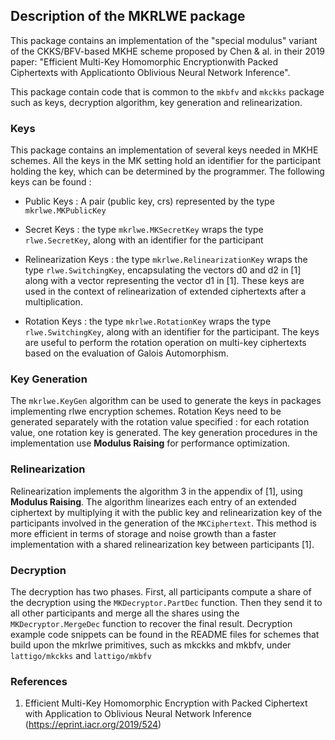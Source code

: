 ## Description of the MKRLWE package
This package contains an implementation of the "special modulus" variant of the CKKS/BFV-based MKHE scheme proposed by Chen & al. in their 2019 paper: "Efficient Multi-Key Homomorphic Encryptionwith Packed Ciphertexts with Applicationto Oblivious Neural Network Inference".

This package contain code that is common to the ```mkbfv``` and ```mkckks``` package such as keys, decryption algorithm, key generation and relinearization.


### Keys

This package contains an implementation of several keys needed in MKHE schemes. All the keys in the MK setting hold an identifier for the participant holding the key, which can be determined by the programmer. The following keys can be found : 
 - Public Keys : A pair (public key, crs) represented by the type ```mkrlwe.MKPublicKey```
 
 - Secret Keys : the type ```mkrlwe.MKSecretKey``` wraps the type ```rlwe.SecretKey```, along with an identifier for the participant
 
 - Relinearization Keys : the type ```mkrlwe.RelinearizationKey``` wraps the type ```rlwe.SwitchingKey```, encapsulating the vectors d0 and d2 in [1] along with a vector representing the vector d1 in [1]. These keys are used in the context of relinearization of extended ciphertexts after a multiplication.
 
 - Rotation Keys : the type ```mkrlwe.RotationKey``` wraps the type ```rlwe.SwitchingKey```, along with an identifier for the participant. The keys are useful to perform the rotation operation on multi-key ciphertexts based on the evaluation of Galois Automorphism. 



### Key Generation

The ```mkrlwe.KeyGen``` algorithm can be used to generate the keys in packages implementing rlwe encryption schemes. Rotation Keys need to be generated separately with the rotation value specified : for each rotation value, one rotation key is generated. 
The key generation procedures in the implementation use **Modulus Raising** for performance optimization.


### Relinearization

Relinearization implements the algorithm 3 in the appendix of [1], using **Modulus Raising**. 
The algorithm linearizes each entry of an extended ciphertext by multiplying it with the public key and relinearization key of the participants involved in the generation of the ```MKCiphertext```. This method is more efficient in terms of storage and noise growth than a faster implementation with a shared relinearization key between participants [1].


### Decryption

The decryption has two phases. First, all participants compute a share of the decryption using the ```MKDecryptor.PartDec``` function.
Then they send it to all other participants and merge all the shares using the ```MKDecryptor.MergeDec``` function to recover the final result.
Decryption example code snippets can be found in the README files for schemes that build upon the mkrlwe primitives, such as mkckks and mkbfv, under ```lattigo/mkckks``` and ```lattigo/mkbfv``` 




### References

1. Efficient Multi-Key Homomorphic Encryption with Packed Ciphertext with Application to Oblivious Neural Network Inference (<https://eprint.iacr.org/2019/524>)